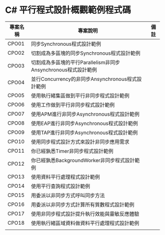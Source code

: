 # C# 平行程式設計概觀範例程式碼

|專案名稱|專案說明|備註|
|-|-|-|
|CPO01|同步Synchronous程式設計範例||
|CPO02|切割成為多區塊的同步Synchronous程式設計範例||
|CPO03|切割成為多區塊的平行Parallelism非同步Ansynchronous程式設計範例||
|CPO04|並行Concurrency的非同步Ansynchronous程式設計範例||
|CPO05|使用執行緒集區做到平行非同步程式設計範例||
|CPO06|使用工作做到平行非同步程式設計範例||
|CPO07|使用APM進行非同步Asynchronous程式設計範例||
|CPO08|使用EAP進行非同步Asynchronous程式設計範例||
|CPO09|使用TAP進行非同步Asynchronous程式設計範例||
|CPO10|使用同步程式設計方式來設計非同步應用需求||
|CPO11|你已經孰悉Timer非同步程式設計範例||
|CPO12|你已經孰悉BackgroundWorker非同步程式設計範例||
|CPO13|使用資料平行處理程式設計範例||
|CPO14|使用平行查詢程式設計範例||
|CPO15|用委派以非同步方式呼叫同步方法||
|CPO16|用委派以非同步方式計算所有質數程式設計範例||
|CPO17|使用非同步程式設計提升執行效能與靈敏反應體驗||
|CPO18|使用執行緒區域資料做資料平行處理程式設計範例||
||||


